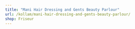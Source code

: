 ```yaml
---
title: "Mani Hair Dressing and Gents Beauty Parlour"
url: /kollam/mani-hair-dressing-and-gents-beauty-parlour/
shop: Friseur
---
```

